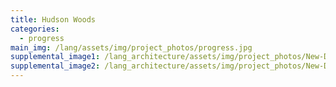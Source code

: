 ```yaml
---
title: Hudson Woods
categories:
  - progress
main_img: /lang/assets/img/project_photos/progress.jpg
supplemental_image1: /lang_architecture/assets/img/project_photos/New-DesignNature-Living.jpg
supplemental_image2: /lang_architecture/assets/img/project_photos/New-DesignNature-Kitchen.jpg
---
```

